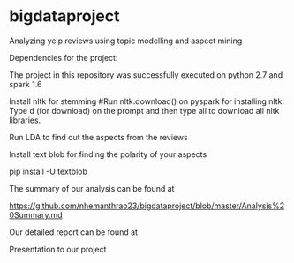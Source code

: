 # bigdataproject
Analyzing yelp reviews using topic modelling and aspect mining

Dependencies for the project: 

The project in this repository was successfully executed on python 2.7 and spark 1.6

Install nltk for stemming
#Run nltk.download() on pyspark for installing nltk. Type d (for download) on the prompt and then type all to download all nltk libraries.

Run LDA to find out the aspects from the reviews

Install text blob for finding the polarity of your aspects

pip install -U textblob 


The summary of our analysis can be found at

https://github.com/nhemanthrao23/bigdataproject/blob/master/Analysis%20Summary.md

Our detailed report can be found at


Presentation to our project 


